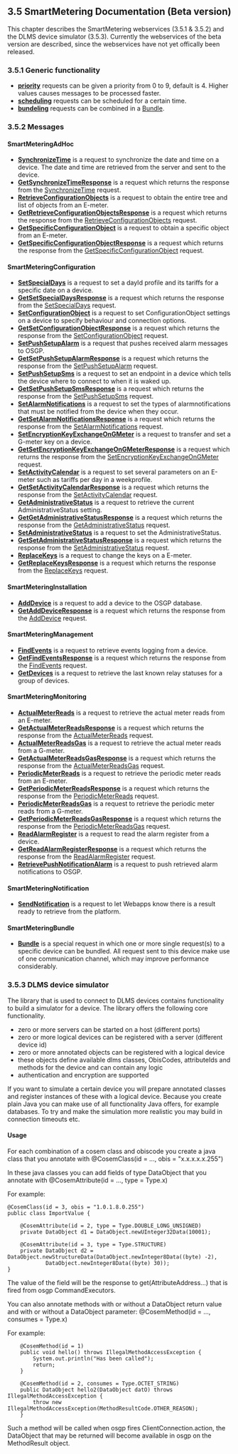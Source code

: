 ## 3.5 SmartMetering Documentation (Beta version)

This chapter describes the SmartMetering webservices (3.5.1 & 3.5.2) and the DLMS device simulator (3.5.3). Currently the webservices of the beta version are described, since the webservices have not yet offically been released.

### 3.5.1 Generic functionality

- **[priority](./smartmetering/priority.md)** requests can be given a priority from 0 to 9, default is 4. Higher values causes messages to be processed faster.
- **[scheduling](./smartmetering/scheduling.md)** requests can be scheduled for a certain time.
- **[bundeling](./smartmetering/bundeling.md)** requests can be combined in a [Bundle](./smartmetering/Bundle.md).


### 3.5.2 Messages

#### SmartMeteringAdHoc
- **[SynchronizeTime](./smartmetering/SynchronizeTime.md)** is a request to synchronize the date and time on a device. The date and time are retrieved from the server and sent to the device.
- **[GetSynchronizeTimeResponse](./smartmetering/GetSynchronizeTimeResponse.md)** is a request which returns the response from the [SynchronizeTime](./smartmetering/SynchronizeTime.md) request.
- **[RetrieveConfigurationObjects](./smartmetering/RetrieveConfigurationObjects.md)** is a request to obtain the entire tree and list of objects from an E-meter. 
- **[GetRetrieveConfigurationObjectsResponse](./smartmetering/GetRetrieveConfigurationObjectsResponse.md)** is a request which returns the response from the [RetrieveConfigurationObjects](./smartmetering/RetrieveConfigurationObjects.md) request.
- **[GetSpecificConfigurationObject](./smartmetering/GetSpecificConfigurationObject.md)** is a request to obtain a specific object from an E-meter. 
- **[GetSpecificConfigurationObjectResponse](./smartmetering/GetSpecificConfigurationObjectResponse.md)** is a request which returns the response from the [GetSpecificConfigurationObject](./smartmetering/GetSpecificConfigurationObject.md) request.

#### SmartMeteringConfiguration
- **[SetSpecialDays](./smartmetering/SetSpecialDays.md)** is a request to set a dayId profile and its tariffs for a specific date on a device.
- **[GetSetSpecialDaysResponse](./smartmetering/GetSetSpecialDaysResponse.md)** is a request which returns the response from the [SetSpecialDays](./smartmetering/SetSpecialDays.md) request.
- **[SetConfigurationObject](./smartmetering/SetConfigurationObject.md)** is a request to set ConfigurationObject settings on a device to specify behaviour and connection options. 
- **[GetSetConfigurationObjectResponse](./smartmetering/GetSetConfigurationObjectResponse.md)** is a request which returns the response from the [SetConfigurationObject](./smartmetering/SetConfigurationObject.md) request.
- **[SetPushSetupAlarm](./smartmetering/SetPushSetupAlarm.md)** is a request that pushes received alarm messages to OSGP.
- **[GetSetPushSetupAlarmResponse](./smartmetering/GetSetPushSetupAlarmResponse.md)** is a request which returns the response from the [SetPushSetupAlarm](./smartmetering/SetPushSetupAlarm.md) request.
- **[SetPushSetupSms](./smartmetering/SetPushSetupSms.md)** is a request to set an endpoint in a device which tells the device where to connect to when it is waked up.
- **[GetSetPushSetupSmsResponse](./smartmetering/GetSetPushSetupSmsResponse.md)** is a request which returns the response from the [SetPushSetupSms](./smartmetering/SetPushSetupSms.md) request.
- **[SetAlarmNotifications](./smartmetering/SetAlarmNotifications.md)** is a request to set the types of alarmnotifications that must be notified from the device when they occur.
- **[GetSetAlarmNotificationsResponse](./smartmetering/GetSetAlarmNotificationsResponse.md)** is a request which returns the response from the [SetAlarmNotifications](./smartmetering/SetAlarmNotifications.md) request.
- **[SetEncryptionKeyExchangeOnGMeter](./smartmetering/SetEncryptionKeyExchangeOnGMeter.md)** is a request to transfer and set a G-meter key on a device.
- **[GetSetEncryptionKeyExchangeOnGMeterResponse](./smartmetering/GetSetEncryptionKeyExchangeOnGMeterResponse.md)** is a request which returns the response from the [SetEncryptionKeyExchangeOnGMeter](./smartmetering/SetEncryptionKeyExchangeOnGMeter.md) request.
- **[SetActivityCalendar](./smartmetering/SetActivityCalendar.md)** is a request to set several parameters on an E-meter such as tariffs per day in a weekprofile.
- **[GetSetActivityCalendarResponse](./smartmetering/GetSetActivityCalendarResponse.md)** is a request which returns the response from the [SetActivityCalendar](./smartmetering/SetActivityCalendar.md) request.
- **[GetAdministrativeStatus](./smartmetering/GetAdministrativeStatus.md)** is a request to retrieve the current AdministrativeStatus setting.
- **[GetGetAdministrativeStatusResponse](./smartmetering/GetGetAdministrativeStatusResponse.md)** is a request which returns the response from the [GetAdministrativeStatus](./smartmetering/GetAdministrativeStatus.md) request.
- **[SetAdministrativeStatus](./smartmetering/SetAdministrativeStatus.md)** is a request to set the AdministrativeStatus.
- **[GetSetAdministrativeStatusResponse](./smartmetering/GetSetAdministrativeStatusResponse.md)** is a request which returns the response from the [SetAdministrativeStatus](./smartmetering/SetAdministrativeStatus.md) request.
- **[ReplaceKeys](./smartmetering/ReplaceKeys.md)** is a request to change the keys on a E-meter.
- **[GetReplaceKeysResponse](./smartmetering/GetReplaceKeysResponse.md)** is a request which returns the response from the [ReplaceKeys](./smartmetering/ReplaceKeys.md) request.

#### SmartMeteringInstallation
- **[AddDevice](./smartmetering/AddDevice.md)** is a request to add a device to the OSGP database.
- **[GetAddDeviceResponse](./smartmetering/GetAddDeviceResponse.md)** is a request which returns the response from the [AddDevice](./smartmetering/AddDevice.md) request.

#### SmartMeteringManagement
- **[FindEvents](./smartmetering/FindEvents.md)** is a request to retrieve events logging from a device.
- **[GetFindEventsResponse](./smartmetering/GetFindEventsResponse.md)** is a request which returns the response from the [FindEvents](./smartmetering/FindEvents.md) request.
- **[GetDevices](./smartmetering/GetDevices.md)** is a request to retrieve the last known relay statuses for a group of devices.

#### SmartMeteringMonitoring
- **[ActualMeterReads](./smartmetering/ActualMeterReads.md)** is a request to retrieve the actual meter reads from an E-meter.
- **[GetActualMeterReadsResponse](./smartmetering/GetActualMeterReadsResponse.md)** is a request which returns the response from the [ActualMeterReads](./smartmetering/ActualMeterReads.md) request.
- **[ActualMeterReadsGas](./smartmetering/ActualMeterReadsGas.md)** is a request to retrieve the actual meter reads from a G-meter.
- **[GetActualMeterReadsGasResponse](./smartmetering/GetActualMeterReadsGasResponse.md)** is a request which returns the response from the [ActualMeterReadsGas](./smartmetering/ActualMeterReadsGas.md) request.
- **[PeriodicMeterReads](./smartmetering/PeriodicMeterReads.md)** is a request to retrieve the periodic meter reads from an E-meter.
- **[GetPeriodicMeterReadsResponse](./smartmetering/GetPeriodicMeterReadsResponse.md)** is a request which returns the response from the [PeriodicMeterReads](./smartmetering/PeriodicMeterReads.md) request.
- **[PeriodicMeterReadsGas](./smartmetering/PeriodicMeterReadsGas.md)** is a request to retrieve the periodic meter reads from a G-meter.
- **[GetPeriodicMeterReadsGasResponse](./smartmetering/GetPeriodicMeterReadsGasResponse.md)** is a request which returns the response from the [PeriodicMeterReadsGas](./smartmetering/PeriodicMeterReadsGas.md) request.
- **[ReadAlarmRegister](./smartmetering/ReadAlarmRegister.md)** is a request to read the alarm register from a device.
- **[GetReadAlarmRegisterResponse](./smartmetering/GetReadAlarmRegisterResponse.md)** is a request which returns the response from the [ReadAlarmRegister](./smartmetering/ReadAlarmRegister.md) request.
- **[RetrievePushNotificationAlarm](./smartmetering/RetrievePushNotificationAlarm.md)** is a request to push retrieved alarm notifications to OSGP.

#### SmartMeteringNotification
- **[SendNotification](./smartmetering/SendNotification.md)** is a request to let Webapps know there is a result ready to retrieve from the platform.

#### SmartMeteringBundle
- **[Bundle](./smartmetering/Bundle.md)**  is a special request in which one or more single request(s) to a specific device can be bundled. 
  All request sent to this device make use of one communication channel, which may improve performance considerably.

### 3.5.3 DLMS device simulator

The library that is used to connect to DLMS devices contains functionality to build a simulator for a device. The library offers the following core functionality.

- zero or more servers can be started on a host (different ports)
- zero or more logical devices can be registered with a server (different device id)
- zero or more annotated objects can be registered with a logical device
- these objects define available dlms classes, ObisCodes, attributeIds and methods for the device and can contain any logic
- authentication and encryption are supported

If you want to simulate a certain device you will prepare annotated classes and register instances of these with a logical device. Because you create plain Java you can make use of all functionality Java
offers, for example databases. To try and make the simulation more realistic you may build in connection timeouts etc.

#### Usage

For each combination of a cosem class and obiscode you create a java class that you annotate with @CosemClass(id = ..., obis = "x.x.x.x.x.255")

In these java classes you can add fields of type DataObject that you annotate with @CosemAttribute(id = ..., type = Type.x)

For example:

```
@CosemClass(id = 3, obis = "1.0.1.8.0.255")
public class ImportValue {

    @CosemAttribute(id = 2, type = Type.DOUBLE_LONG_UNSIGNED)
    private DataObject d1 = DataObject.newUInteger32Data(10001);

    @CosemAttribute(id = 3, type = Type.STRUCTURE)
    private DataObject d2 = DataObject.newStructureData(DataObject.newInteger8Data((byte) -2),
            DataObject.newInteger8Data((byte) 30));
}
```

The value of the field will be the response to get(AttributeAddress...) that is fired from osgp CommandExecutors.

You can also annotate methods with or without a DataObject return value and with or without a DataObject parameter: @CosemMethod(id = ..., consumes = Type.x)

For example:

```
    @CosemMethod(id = 1)
    public void hello() throws IllegalMethodAccessException {
        System.out.println("Has been called");
        return;
    }

    @CosemMethod(id = 2, consumes = Type.OCTET_STRING)
    public DataObject hello2(DataObject datO) throws IllegalMethodAccessException {
        throw new IllegalMethodAccessException(MethodResultCode.OTHER_REASON);
    }

```
Such a method will be called when osgp fires ClientConnection.action, the DataObject that may be returned will become available in osgp on the MethodResult object.